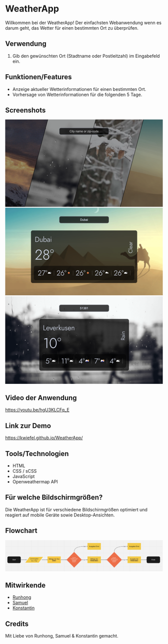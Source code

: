 # WeatherApp

Willkommen bei der WeatherApp! Der einfachsten Webanwendung wenn es darum geht, das Wetter für einen bestimmten Ort zu überprüfen.

## Verwendung

1. Gib den gewünschten Ort (Stadtname oder Postleitzahl) im Eingabefeld ein.

## Funktionen/Features

- Anzeige aktueller Wetterinformationen für einen bestimmten Ort.
- Vorhersage von Wetterinformationen für die folgenden 5 Tage.

## Screenshots

<img src="./assets/img/Screenshot-3.png" alt="Flowchart">

<img src="./assets/img/Screenshot-1.png" alt="Flowchart">

<img src="./assets/img/Screenshot-2.png" alt="Flowchart">

## Video der Anwendung

https://youtu.be/hgU3KLCFq_E

## Link zur Demo

https://kwiefel.github.io/WeatherApp/

## Tools/Technologien

- HTML
- CSS / sCSS
- JavaScript
- Openweathermap API

## Für welche Bildschirmgrößen?

Die WeatherApp ist für verschiedene Bildschirmgrößen optimiert und reagiert auf mobile Geräte sowie Desktop-Ansichten.

## Flowchart

<img src="./assets/img/Flow_Chart.png" alt="Flowchart">

## Mitwirkende

- [Runhong](https://github.com/huangrunhong)
- [Samuel](https://github.com/samuelaliyari)
- [Konstantin](https://github.com/KWiefel)

## Credits

Mit Liebe von Runhong, Samuel & Konstantin gemacht.
